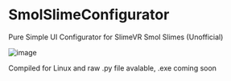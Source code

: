 # SmolSlimeConfigurator
Pure Simple UI Configurator for SlimeVR Smol Slimes (Unofficial)

![image](https://github.com/user-attachments/assets/ecc200cd-a230-40a2-8f5f-66a1abfe9a21)

Compiled for Linux and raw .py file avalable, .exe coming soon
